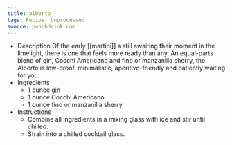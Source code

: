 ```yaml
---
title: alberto
tags: Recipe, Unprocessed
source: punchdrink.com
---
```


- Description
  Of the early [[martini]] s still awaiting their moment in the limelight, there is one that feels more ready than any. An equal-parts blend of gin, Cocchi Americano and fino or manzanilla sherry, the Alberto is low-proof, minimalistic, aperitivo-friendly and patiently waiting for you.
- Ingredients
	- 1 ounce gin
	- 1 ounce Cocchi Americano
	- 1 ounce fino or manzanilla sherry
- Instructions
	- Combine all ingredients in a mixing glass with ice and stir until chilled.
	- Strain into a chilled cocktail glass.
